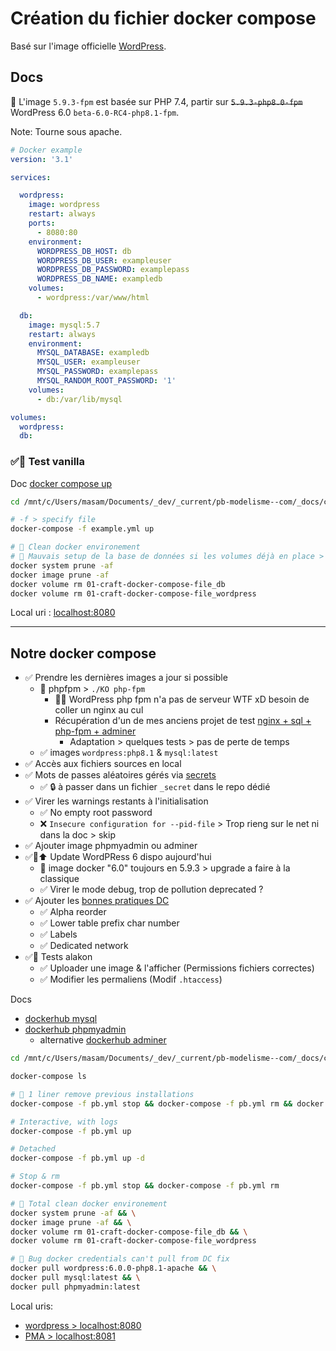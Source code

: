 # Création du fichier docker compose

Basé sur l'image officielle [WordPress](https://hub.docker.com/_/wordpress).

## Docs

🚨 L'image `5.9.3-fpm` est basée sur PHP 7.4, partir sur ~~`5.9.3-php8.0-fpm`~~ WordPress 6.0 `beta-6.0-RC4-php8.1-fpm`.

Note: Tourne sous apache.

```yml
# Docker example
version: '3.1'

services:

  wordpress:
    image: wordpress
    restart: always
    ports:
      - 8080:80
    environment:
      WORDPRESS_DB_HOST: db
      WORDPRESS_DB_USER: exampleuser
      WORDPRESS_DB_PASSWORD: examplepass
      WORDPRESS_DB_NAME: exampledb
    volumes:
      - wordpress:/var/www/html

  db:
    image: mysql:5.7
    restart: always
    environment:
      MYSQL_DATABASE: exampledb
      MYSQL_USER: exampleuser
      MYSQL_PASSWORD: examplepass
      MYSQL_RANDOM_ROOT_PASSWORD: '1'
    volumes:
      - db:/var/lib/mysql

volumes:
  wordpress:
  db:
```

### ✅📌 Test vanilla

Doc [docker compose up](https://docs.docker.com/compose/reference/up/)

```bash
cd /mnt/c/Users/masam/Documents/_dev/_current/pb-modelisme--com/_docs/craft-and-tests/01-craft-docker-compose-file

# -f > specify file
docker-compose -f example.yml up

# 🧽 Clean docker environement
# 🚨 Mauvais setup de la base de données si les volumes déjà en place > docker volume ls
docker system prune -af
docker image prune -af
docker volume rm 01-craft-docker-compose-file_db
docker volume rm 01-craft-docker-compose-file_wordpress
```

Local uri : [localhost:8080](http://localhost:8080)

---

## Notre docker compose

- ✅ Prendre les dernières images a jour si possible
  - 💩 phpfpm > `./KO php-fpm`
    - 🚨💩 WordPress php fpm n'a pas de serveur WTF xD besoin de coller un nginx au cul
    - Récupération d'un de mes anciens projet de test [nginx + sql + php-fpm + adminer](https://github.com/youpiwaza/server-related-tutorials/tree/master/01-docker/04-my-tests/03-compose-nginx-php-sql)
      - Adaptation > quelques tests > pas de perte de temps
  - ✅ images `wordpress:php8.1` & `mysql:latest`
- ✅ Accès aux fichiers sources en local
- ✅ Mots de passes aléatoires gérés via [secrets](https://docs.docker.com/engine/swarm/secrets/#use-secrets-in-compose)
  - ✅ 🔒️ à passer dans un fichier `_secret` dans le repo dédié
- ✅ Virer les warnings restants à l'initialisation
  - ✅ No empty root password
  - ❌ `Insecure configuration for --pid-file` > Trop rieng sur le net ni dans la doc > skip
- ✅ Ajouter image phpmyadmin ou adminer
- ✅💩⬆️ Update WordPRess 6 dispo aujourd'hui
  - 💩 image docker "6.0" toujours en 5.9.3 > upgrade a faire à la classique
  - ✅ Virer le mode debug, trop de pollution deprecated ?
- ✅ Ajouter les [bonnes pratiques DC](https://github.com/youpiwaza/docker-compose-curated-example)
  - ✅ Alpha reorder
  - ✅ Lower table prefix char number
  - ✅ Labels
  - ✅ Dedicated network
- ✅📌 Tests alakon
  - ✅ Uploader une image & l'afficher (Permissions fichiers correctes)
  - ✅ Modifier les permaliens (Modif `.htaccess`)

Docs

- [dockerhub mysql](https://hub.docker.com/_/mysql)
- [dockerhub phpmyadmin](https://hub.docker.com/_/phpmyadmin)
  - alternative [dockerhub adminer](https://hub.docker.com/_/adminer)

```bash
cd /mnt/c/Users/masam/Documents/_dev/_current/pb-modelisme--com/_docs/craft-and-tests/01-craft-docker-compose-file

docker-compose ls

# 🧽 1 liner remove previous installations
docker-compose -f pb.yml stop && docker-compose -f pb.yml rm && docker volume rm 01-craft-docker-compose-file_db && docker volume rm 01-craft-docker-compose-file_wordpress

# Interactive, with logs
docker-compose -f pb.yml up

# Detached
docker-compose -f pb.yml up -d

# Stop & rm
docker-compose -f pb.yml stop && docker-compose -f pb.yml rm

# 🧽 Total clean docker environement
docker system prune -af && \
docker image prune -af && \
docker volume rm 01-craft-docker-compose-file_db && \
docker volume rm 01-craft-docker-compose-file_wordpress

# 🐛 Bug docker credentials can't pull from DC fix
docker pull wordpress:6.0.0-php8.1-apache && \
docker pull mysql:latest && \
docker pull phpmyadmin:latest
```

Local uris:

- [wordpress > localhost:8080](http://localhost:8080)
- [PMA > localhost:8081](http://localhost:8081)
